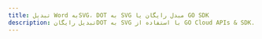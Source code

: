 ---title: تبدیل Word بهSVG، DOT به SVG مبدل رایگان یا GO SDKdescription: تبدیل رایگانDOT به SVG با استفاده از GO Cloud APIs & SDK. همچنین اسناد Microsoft Word و OpenOffice را در Cloud ایجاد، ویرایش و رندر کنید.---